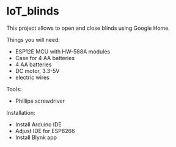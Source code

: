 # IoT_blinds
This project allows to open and close blinds using Google Home.

Things you will need:
- ESP12E MCU with HW-588A modules
- Case for 4 AA batteries
- 4 AA batteries
- DC motor, 3.3-5V
- electric wires

Tools:
- Phillips screwdriver 

Installation:
- Install Arduino IDE
- Adjust IDE for ESP8266
- Install Blynk app

